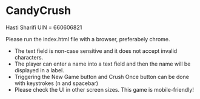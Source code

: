 # CandyCrush
Hasti Sharifi
UIN = 660606821

Please run the index.html file with a browser, preferabely chrome.

- The text field is non-case sensitive and it does not accept invalid characters.
- The player can enter a name into a text field and then the name will be displayed in a label.
- Triggering the New Game button and Crush Once button can be done with keystrokes (n and spacebar)
- Please check the UI in other screen sizes. This game is mobile-friendly!

